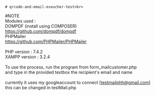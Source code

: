     # qrcode-and-email-evoucher-test<br>

#NOTE<br>
Modules used :<br>
DOMPDF (install using COMPOSER)<br>
https://github.com/dompdf/dompdf<br>
PHPMailer<br>
https://github.com/PHPMailer/PHPMailer<br>
<br>
PHP version : 7.4.2<br>
XAMPP version : 3.2.4<br>
<br>
To use the process, run the program from form_mailcustomer.php<br>
and type in the provided textbox the recipient's email and name<br>
<br>
currently it uses my googleaccount to connect [testmailphh@gmail.com]<br>
this can be changed in testMail.php<br>